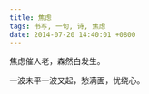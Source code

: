 ```yaml
---
title: 焦虑
tags: 书写, 一句, 诗, 焦虑
date: 2014-07-20 14:40:01 +0800
---
```


焦虑催人老，森然白发生。

一波未平一波又起，愁满面，忧绕心。

